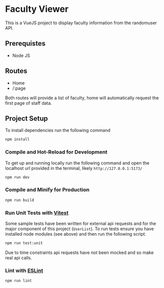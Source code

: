 # Faculty Viewer

This is a VueJS project to display faculty information from the randomuser API.

## Prerequistes

- Node JS


## Routes

- Home
- /:page

Both routes will provide a list of faculty, home will automatically request the first page of staff data.

## Project Setup

To install dependencies run the following command

```sh
npm install
```

### Compile and Hot-Reload for Development

To get up and running locally run the following command and open the localhost url provided in the terminal, likely `http://127.0.0.1:5173/`

```sh
npm run dev
```

### Compile and Minify for Production

```sh
npm run build
```

### Run Unit Tests with [Vitest](https://vitest.dev/)

Some sample tests have been written for external api requests and for the major component of this project (`UserList`). To run tests ensure you have installed node modules (see above) and then run the following script.

```sh
npm run test:unit
```

Due to time constraints api requests have not been mocked and so make real api calls.

### Lint with [ESLint](https://eslint.org/)

```sh
npm run lint
```
